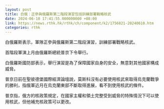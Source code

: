 ```yaml
---
layout: post
title: 白俄：正參與俄羅斯第二階段演習包括訓練部署戰略核武
date: 2024-06-10 17:41:55.000000000 +08:00
link: https://news.rthk.hk/rthk/ch/component/k2/1756821-20240610.htm
categories: rthk
---
```


白俄羅斯表示，軍隊正參與俄羅斯第二階段演習，訓練部署戰略核武。

首階段軍演上月由俄羅斯總統普京下令舉行。

白俄羅斯國防部表示，舉行演習是為了保障國家自身的安全，無意對其他國家構成威脅。

普京日前在聖彼德堡國際經濟論壇說，莫斯科沒有必要使用核武來取得烏克蘭戰爭的勝利，指俄軍近月在烏克蘭東部不斷取得進展，看不到使用核武的條件。

普京指，俄方的核政策規定，在國家主權和領土完整受到威脅的特殊情況下可以使用核武，但他補充核政策可以更改。

